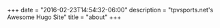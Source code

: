 +++
date = "2016-02-23T14:54:32-06:00"
description = "tpvsports.net's Awesome Hugo Site"
title = "about"
+++

